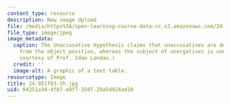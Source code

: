 ```yaml
---
content_type: resource
description: New image Upload
file: /media/https%3A/open-learning-course-data-rc.s3.amazonaws.com/24-951-introduction-to-syntax-fall-2003/04251a344fb7e0f7350729a5d924ad10_24-951f03-th.jpg
file_type: image/jpeg
image_metadata:
  caption: The Unaccusative Hypothesis claims that unaccusatives are derived by NP-movement
    from the object position, whereas the subject of unergatives is underived. (Image
    courtesy of Prof. Idan Landau.)
  credit: ''
  image-alt: A graphic of a text table.
resourcetype: Image
title: 24-951f03-th.jpg
uid: 04251a34-4fb7-e0f7-3507-29a5d924ad10
---
```

